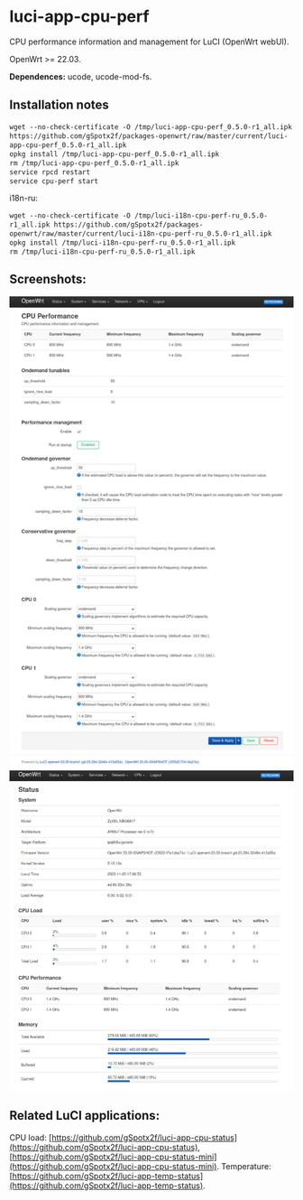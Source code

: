 # luci-app-cpu-perf
CPU performance information and management for LuCI (OpenWrt webUI).

OpenWrt >= 22.03.

**Dependences:** ucode, ucode-mod-fs.

## Installation notes

    wget --no-check-certificate -O /tmp/luci-app-cpu-perf_0.5.0-r1_all.ipk https://github.com/gSpotx2f/packages-openwrt/raw/master/current/luci-app-cpu-perf_0.5.0-r1_all.ipk
    opkg install /tmp/luci-app-cpu-perf_0.5.0-r1_all.ipk
    rm /tmp/luci-app-cpu-perf_0.5.0-r1_all.ipk
    service rpcd restart
    service cpu-perf start

i18n-ru:

    wget --no-check-certificate -O /tmp/luci-i18n-cpu-perf-ru_0.5.0-r1_all.ipk https://github.com/gSpotx2f/packages-openwrt/raw/master/current/luci-i18n-cpu-perf-ru_0.5.0-r1_all.ipk
    opkg install /tmp/luci-i18n-cpu-perf-ru_0.5.0-r1_all.ipk
    rm /tmp/luci-i18n-cpu-perf-ru_0.5.0-r1_all.ipk

## Screenshots:

![](https://github.com/gSpotx2f/luci-app-cpu-perf/blob/master/screenshots/01.jpg)
![](https://github.com/gSpotx2f/luci-app-cpu-perf/blob/master/screenshots/02.jpg)

## Related LuCI applications:

CPU load: [https://github.com/gSpotx2f/luci-app-cpu-status](https://github.com/gSpotx2f/luci-app-cpu-status), [https://github.com/gSpotx2f/luci-app-cpu-status-mini](https://github.com/gSpotx2f/luci-app-cpu-status-mini).
Temperature: [https://github.com/gSpotx2f/luci-app-temp-status](https://github.com/gSpotx2f/luci-app-temp-status).
